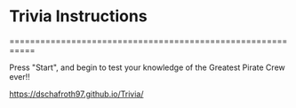 # Trivia Instructions
===========================================================

Press "Start", and begin to test your knowledge of the Greatest Pirate Crew ever!!

https://dschafroth97.github.io/Trivia/
